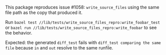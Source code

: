 This package reproduces issue #1058: `write_source_files` using the same file path as the copy that produced it.

Run `bazel test //lib/tests/write_source_files_repro:write_foobar_test` or `bazel run //lib/tests/write_source_files_repro:write_foobar` to see the behavior.

Expected: the generated `diff_test` fails with `diff_test comparing the same file` because `in` and `out` resolve to the same runfile.
